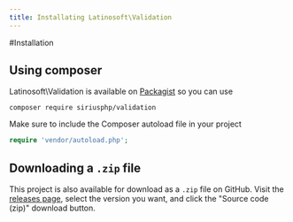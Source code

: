```yaml
---
title: Installating Latinosoft\Validation
---
```


#Installation

## Using composer

Latinosoft\Validation is available on [Packagist](https://packagist.org/packages/siriusphp/validation) so you can use
```
composer require siriusphp/validation
```

Make sure to include the Composer autoload file in your project
```php
require 'vendor/autoload.php';
```

## Downloading a `.zip` file

This project is also available for download as a `.zip` file on GitHub. Visit the [releases page](https://github.com/siriusphp/validation/releases), select the version you want, and click the "Source code (zip)" download button.
